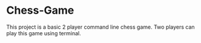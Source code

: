 # Chess-Game
This project is a basic 2 player command line chess game. Two players can play this game using terminal.
